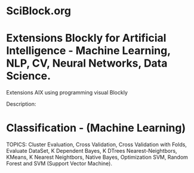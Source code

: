 # SciBlock.org 
# Extensions Blockly for Artificial Intelligence - Machine Learning, NLP, CV, Neural Networks, Data Science.
Extensions AIX using programming visual Blockly

Description:

# Classification - (Machine Learning)
TOPICS: Cluster Evaluation, Cross Validation, Cross Validation with Folds, Evaluate DataSet, K Dependent Bayes, K DTrees Nearest-Neightbors, KMeans, K Nearest Neightbors, Native Bayes, Optimization SVM, Random Forest and SVM (Support Vector Machine).
